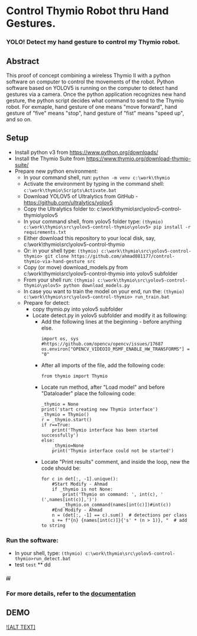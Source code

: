 # Control Thymio Robot thru Hand Gestures. 
### YOLO! Detect my hand gesture to control my Thymio robot.

## Abstract
This proof of concept combining a wireless Thymio II with a python software on computer to control the movements of the robot. Python software based on YOLOV5 is running on the computer to detect hand gestures via a camera. Once the python application recognizes new hand gesture, the python script decides what command to send to the Thymio robot. For exmaple, hand gesture of one means "move forward", hand gesture of "five" means "stop", hand gesture of "fist" means "speed up", and so on.

## Setup
* Install python v3 from https://www.python.org/downloads/
* Install the Thymio Suite from https://www.thymio.org/download-thymio-suite/
* Prepare new python environment:
  * In your command shell, run: ```python -m venv c:\work\thymio```
  * Activate the environment by typing in the command shell: ```c:\work\thymio\Scripts\Activate.bat```
  * Download YOLOV5 of Ultralytics from GitHub - https://github.com/ultralytics/yolov5
  * Copy the Ultralytics folder to: c:\work\thymio\src\yolov5-control-thymio\yolov5
  * In your command shell, from yolov5 folder type: ```(thymio) c:\work\thymio\src\yolov5-control-thymio\yolov5> pip install -r requirements.txt```
  * Either download this repository to your local disk, say, c:\work\thymio\src\yolov5-control-thymio
  * Or: in your shell type: ```(thymio) c:\work\thymio\src\yolov5-control-thymio> git clone https://github.com/ahmad081177/control-thymio-via-hand-gesture src```
  * Copy (or move) download_models.py from c:\work\thymio\src\yolov5-control-thymio into yolov5 subfolder
  * From your shell run: ```(thymio) c:\work\thymio\src\yolov5-control-thymio\yolov5> python download_models.py```
  * In case you want to train the model on your end, run the: ```(thymio) c:\work\thymio\src\yolov5-control-thymio> run_train.bat```
  * Prepare for detect:
    * copy thymio.py into yolov5 subfolder
    * Locate detect.py in yolov5 subfolder and modify it as following:
      * Add the following lines at the beginning - before anything else.
        ```
        import os, sys
        #https://github.com/opencv/opencv/issues/17687
        os.environ["OPENCV_VIDEOIO_MSMF_ENABLE_HW_TRANSFORMS"] = "0"
        ```
      * After all imports of the file, add the following code:
        ```
        from thymio import Thymio
        ```
      * Locate run method, after "Load model" and before "Dataloader" place the following code:
        ```
        _thymio = None
        print('start creating new Thymio interface')
        _thymio = Thymio()
        r = _thymio.start()
        if r==True:
            print('Thymio interface has been started successfully')
        else:
            _thymio=None
            print('Thymio interface could not be started')

        ```
      * Locate "Print results" comment, and inside the loop, new the code should be:
        ```
        for c in det[:, -1].unique():
            #Start Modify - Ahmad
            if _thymio is not None: 
                print('Thymio on command: ', int(c), ' (',names[int(c)],')')
                _thymio.on_command(names[int(c)])#int(c))
            #End Modify - Ahmad
            n = (det[:, -1] == c).sum()  # detections per class
            s += f"{n} {names[int(c)]}{'s' * (n > 1)}, "  # add to string

        ```

### Run the software:
  * In your shell, type: ```(thymio) c:\work\thymio\src\yolov5-control-thymio>run_detect.bat```
  * test ``test``
  ** dd
  ##### iii
  
### For more details, refer to the [documentation](Control%20Thymio%20Robot%20via%20Hand%20Gestures.docx)

## DEMO
[![ALT TEXT]](https://youtube.com/shorts/no3g03PY0nw "Control Thymio by Hand Gesture")
